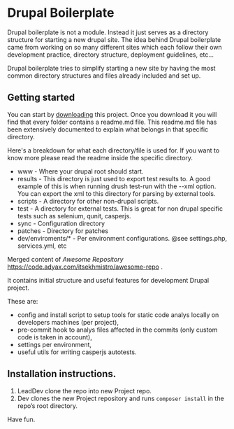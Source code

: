 # Drupal Boilerplate

Drupal boilerplate is not a module. Instead it just serves as a directory structure for
starting a new drupal site. The idea behind Drupal boilerplate came from working on so many
different sites which each follow their own development practice, directory structure,
deployment guidelines, etc...

Drupal boilerplate tries to simplify starting a new site by having the most common
directory structures and files already included and set up.

## Getting started 
You can start by [downloading](https://code.adyax.com/common/drupal8-boilerplate/repository/archive.zip?ref=master)
this project. Once you download it you will find that every folder contains a readme.md file.
This readme.md file has been extensively documented to explain what belongs
in that specific directory.

Here's a breakdown for what each directory/file is used for. If you want to know more please
read the readme inside the specific directory.

* www -  Where your drupal root should start.
* results - This directory is just used to export test results to. A good example of this
   is when running drush test-run with the --xml option. You can export the xml
   to this directory for parsing by external tools.
* scripts -  A directory for other non-drupal scripts.
* test -  A directory for external tests. This is great for non drupal specific tests
 such as selenium, qunit, casperjs.
* sync - Configuration directory
* patches - Directory for patches
* dev/enviroments/* - Per environment configurations. @see settings.php, services.yml, etc

Merged content of _Awesome Repository_ https://code.adyax.com/itsekhmistro/awesome-repo .

It contains initial structure and useful features for development Drupal project.

These are:
* config and install script to setup tools for static code analys locally
on developers machines (per project),
* pre-commit hook to analys files affected in the commits
(only custom code is taken in account),
* settings per environment,
* useful utils for writing casperjs autotests.

## Installation instructions.
1. LeadDev clone the repo into new Project repo.
2. Dev clones the new Project repository and runs `composer install` in 
the repo’s root directory.

Have fun.
